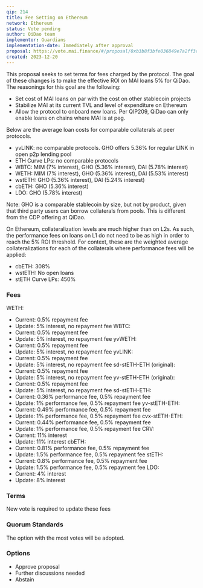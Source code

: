 ```yaml
---
qip: 214
title: Fee Setting on Ethereum
network: Ethereum
status: Vote pending
author: QiDao team
implementor: Guardians
implementation-date: Immediately after approval
proposal: https://vote.mai.finance/#/proposal/0xb3b8f3bfe036849e7a2ff3e555a9cdf2048a0d42d6d8ada60df5ee67a6ee9147
created: 2023-12-20
---
```


This proposal seeks to set terms for fees charged by the protocol. The goal of these changes is to make the effective ROI on MAI loans 5% for QiDao. The reasonings for this goal are the following:

* Set cost of MAI loans on par with the cost on other stablecoin projects
* Stabilize MAI at its current TVL and level of expenditure on Ethereum
* Allow the protocol to onboard new loans. Per QIP209, QiDao can only enable loans on chains where MAI is at peg.

Below are the average loan costs for comparable collaterals at peer protocols.

* yvLINK: no comparable protocols. GHO offers 5.36% for regular LINK in open p2p lending pool
* ETH Curve LPs: no comparable protocols
* WBTC: MIM (7% interest), GHO (5.36% interest), DAI (5.78% interest)
* WETH: MIM (7% interest), GHO (5.36% interest), DAI (5.53% interest)
* wstETH: GHO (5.36% interest), DAI (5.24% interest)
* cbETH: GHO (5.36% interest)
* LDO: GHO (5.78% interest)

Note: GHO is a comparable stablecoin by size, but not by product, given that third party users can borrow collaterals from pools. This is different from the CDP offering at QiDao.

On Ethereum, collateralization levels are much higher than on L2s. As such, the performance fees on loans on L1 do not need to be as high in order to reach the 5% ROI threshold. For context, these are the weighted average collateralizations for each of the collaterals where performance fees will be applied:

* cbETH: 308%
* wstETH: No open loans
* stETH Curve LPs: 450%

### **Fees**

WETH:
* Current: 0.5% repayment fee
* Update: 5% interest, no repayment fee
WBTC:
* Current: 0.5% repayment fee
* Update: 5% interest, no repayment fee
yvWETH:
* Current: 0.5% repayment fee
* Update: 5% interest, no repayment fee
yvLINK:
* Current: 0.5% repayment fee
* Update: 5% interest, no repayment fee
sd-stETH-ETH (original):
* Current: 0.5% repayment fee
* Update: 5% interest, no repayment fee
yv-stETH-ETH (original):
* Current: 0.5% repayment fee
* Update: 5% interest, no repayment fee
sd-stETH-ETH:
* Current: 0.36% performance fee, 0.5% repayment fee
* Update: 1% performance fee, 0.5% repayment fee
yv-stETH-ETH:
* Current: 0.49% performance fee, 0.5% repayment fee
* Update: 1% performance fee, 0.5% repayment fee
cvx-stETH-ETH:
* Current: 0.44% performance fee, 0.5% repayment fee
* Update: 1% performance fee, 0.5% repayment fee
CRV:
* Current: 11% interest
* Update: 11% interest
cbETH:
* Current: 0.81% performance fee, 0.5% repayment fee
* Update: 1.5% performance fee, 0.5% repayment fee
stETH:
* Current: 0.8% performance fee, 0.5% repayment fee
* Update: 1.5% performance fee, 0.5% repayment fee
LDO:
* Current: 4% interest
* Update: 8% interest

### **Terms**

New vote is required to update these fees

### **Quorum Standards**

The option with the most votes will be adopted.

### **Options**

* Approve proposal
* Further discussions needed
* Abstain

